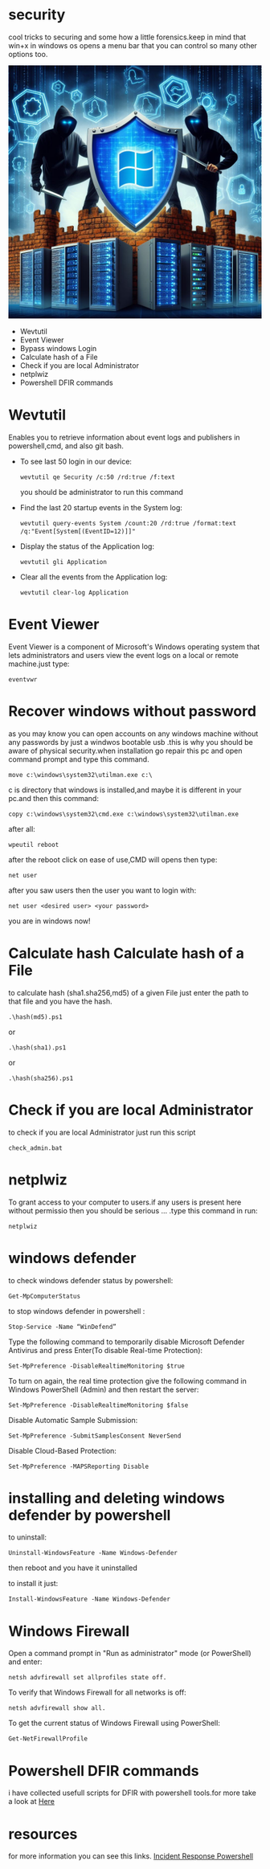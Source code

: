 # security
cool tricks to securing and some how a little forensics.keep in mind that win+x in windows os opens a menu bar that you can control so many other options too.


<p align="center">
  <img src="./defending-windows.jpg" alt="windows logo created by microsoft ai ">
</p>




<ul>
<li>Wevtutil</li>
<li>Event Viewer</li>
<li>Bypass windows Login</li>
<li>Calculate hash of a File</li>
<li>Check if you are local Administrator</li>
<li>netplwiz</li>
<li>Powershell DFIR commands</li>
</ul>

# Wevtutil
Enables you to retrieve information about event logs and publishers in powershell,cmd, and also git bash.

<ul>
<li>To see last 50 login in our device:

    wevtutil qe Security /c:50 /rd:true /f:text
  
<p>you should be administrator to run this command</p>
</li>
<li>Find the last 20 startup events in the System log:

    wevtutil query-events System /count:20 /rd:true /format:text /q:"Event[System[(EventID=12)]]"

</li>
<li>Display the status of the Application log:

    wevtutil gli Application

</li>
<li>Clear all the events from the Application log:

    wevtutil clear-log Application
    
</li>
</ul>

# Event Viewer
Event Viewer is a component of Microsoft's Windows operating system that lets administrators and users view the event logs on a local or remote machine.just type:

    eventvwr

# Recover windows without password
as you may know you can open accounts on any windows machine without any passwords by just a windwos bootable usb .this is why you should be aware of physical security.when installation go repair this pc and open command prompt and type this command.

    move c:\windows\system32\utilman.exe c:\ 

<p>c is directory that windows is installed,and maybe it is different in your pc.and then this command:</p>

    copy c:\windows\system32\cmd.exe c:\windows\system32\utilman.exe


<p>after all:</p>


    wpeutil reboot

<p>after the reboot  click on ease of use,CMD will opens then type:</p>

    net user

<p>after you saw users then the user you want to login with:</p>

    net user <desired user> <your password>

<p> you are in windows now!</p>

# Calculate hash Calculate hash of a File
to calculate hash (sha1.sha256,md5) of a given File just enter the path to that file and you have the hash.

    .\hash(md5).ps1

or 

    .\hash(sha1).ps1

or

    .\hash(sha256).ps1


# Check if you are local Administrator
to check if you are local Administrator just run this script

    check_admin.bat

# netplwiz
To grant access to your computer to users.if any users is present here without permissio then you should be serious ... .type this command in run:

    netplwiz

# windows defender


to check windows defender status by powershell:

    Get-MpComputerStatus


to stop windows defender in powershell :

    Stop-Service -Name “WinDefend”

Type the following command to temporarily disable Microsoft Defender Antivirus and press Enter(To disable Real-time Protection): 

    Set-MpPreference -DisableRealtimeMonitoring $true

To turn on again, the real time protection give the following command in Windows PowerShell (Admin) and then restart the server:

    Set-MpPreference -DisableRealtimeMonitoring $false


Disable Automatic Sample Submission:

    Set-MpPreference -SubmitSamplesConsent NeverSend

Disable Cloud-Based Protection:

    Set-MpPreference -MAPSReporting Disable


# installing and deleting windows defender by powershell

to uninstall:

    Uninstall-WindowsFeature -Name Windows-Defender

then reboot and you have it uninstalled

to install it just:

    Install-WindowsFeature -Name Windows-Defender



# Windows Firewall

Open a command prompt in "Run as administrator" mode (or PowerShell) and enter: 

    netsh advfirewall set allprofiles state off.

To verify that Windows Firewall for all networks is off: 

    netsh advfirewall show all.


To get the current status of Windows Firewall using PowerShell:

    Get-NetFirewallProfile


# Powershell DFIR commands

i have collected usefull scripts for DFIR with powershell tools.for more take a look at [Here](Powershell-dfir-commands.md)


# resources
for more information you can see this links.
<a href="https://github.com/Bert-JanP/Incident-Response-Powershell">Incident Response Powershell</a>
